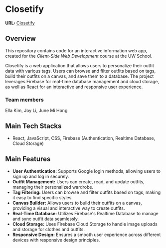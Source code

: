 # Closetify

**URL:** [Closetify](https://closetify-361f8.web.app/signin)

## Overview
This repository contains code for an interactive information web app, created for the _Client-Side Web Development_ course at the UW School.

Closetify is a web application that allows users to personalize their outfit data with various tags. Users can browse and filter outfits based on tags, build their outfits on a canvas, and save them to a database. The project leverages Firebase for real-time database management and cloud storage, as well as React for an interactive and responsive user experience.

### Team members
Ella Kim, Joy Li, June Mi Hong

## Main Tech Stacks
- React, JavaScript, CSS, Firebase (Authentication, Realtime Database, Cloud Storage)

## Main Features
- **User Authentication:** Supports Google login methods, allowing users to sign up and log in securely.
- **Outfit Management:** Users can create, read, and update outfits, managing their personalized wardrobe.
- **Tag Filtering:** Users can browse and filter outfits based on tags, making it easy to find specific styles.
- **Canvas Builder:** Allows users to build their outfits on a canvas, providing a visual and interactive way to create outfits.
- **Real-Time Database:** Utilizes Firebase's Realtime Database to manage and sync outfit data seamlessly.
- **Cloud Storage:** Uses Firebase Cloud Storage to handle image uploads and storage for clothes and outfits.
- **Responsive Design:** Ensures a smooth user experience across different devices with responsive design principles.


